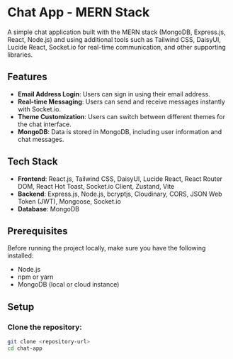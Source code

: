 # Chat App - MERN Stack

A simple chat application built with the MERN stack (MongoDB, Express.js, React, Node.js) and using additional tools such as Tailwind CSS, DaisyUI, Lucide React, Socket.io for real-time communication, and other supporting libraries.

## Features
- **Email Address Login**: Users can sign in using their email address.
- **Real-time Messaging**: Users can send and receive messages instantly with Socket.io.
- **Theme Customization**: Users can switch between different themes for the chat interface.
- **MongoDB**: Data is stored in MongoDB, including user information and chat messages.

## Tech Stack
- **Frontend**: React.js, Tailwind CSS, DaisyUI, Lucide React, React Router DOM, React Hot Toast, Socket.io Client, Zustand, Vite
- **Backend**: Express.js, Node.js, bcryptjs, Cloudinary, CORS, JSON Web Token (JWT), Mongoose, Socket.io
- **Database**: MongoDB

## Prerequisites
Before running the project locally, make sure you have the following installed:
- Node.js
- npm or yarn
- MongoDB (local or cloud instance)

## Setup

### Clone the repository:
```bash
git clone <repository-url>
cd chat-app
